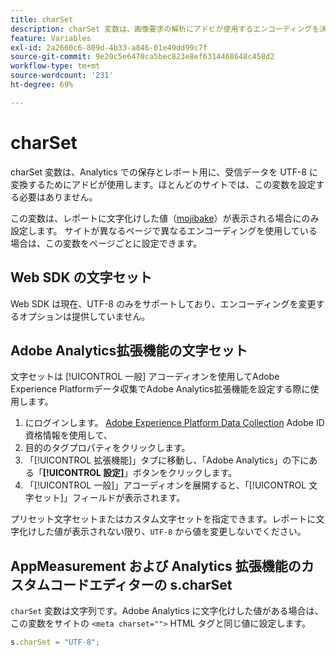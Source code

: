 ```yaml
---
title: charSet
description: charSet 変数は、画像要求の解析にアドビが使用するエンコーディングを決定します。
feature: Variables
exl-id: 2a2660c6-809d-4b33-a846-01e49dd99c7f
source-git-commit: 9e20c5e6470ca5bec823e8ef6314468648c458d2
workflow-type: tm+mt
source-wordcount: '231'
ht-degree: 69%

---
```


# charSet

charSet 変数は、Analytics での保存とレポート用に、受信データを UTF-8 に変換するためにアドビが使用します。ほとんどのサイトでは、この変数を設定する必要はありません。

この変数は、レポートに文字化けした値（[mojibake](https://ja.wikipedia.org/wiki/Mojibake)）が表示される場合にのみ設定します。 サイトが異なるページで異なるエンコーディングを使用している場合は、この変数をページごとに設定できます。

## Web SDK の文字セット

Web SDK は現在、UTF-8 のみをサポートしており、エンコーディングを変更するオプションは提供していません。

## Adobe Analytics拡張機能の文字セット

文字セットは [!UICONTROL 一般] アコーディオンを使用してAdobe Experience Platformデータ収集でAdobe Analytics拡張機能を設定する際に使用します。

1. にログインします。 [Adobe Experience Platform Data Collection](https://experience.adobe.com/data-collection) Adobe ID 資格情報を使用して、
1. 目的のタグプロパティをクリックします。
1. 「[!UICONTROL 拡張機能]」タブに移動し、「Adobe Analytics」の下にある「**[!UICONTROL 設定]**」ボタンをクリックします。
1. 「[!UICONTROL 一般]」アコーディオンを展開すると、「[!UICONTROL 文字セット]」フィールドが表示されます。

プリセット文字セットまたはカスタム文字セットを指定できます。レポートに文字化けした値が表示されない限り、`UTF-8` から値を変更しないでください。

## AppMeasurement および Analytics 拡張機能のカスタムコードエディターの s.charSet

`charSet` 変数は文字列です。Adobe Analytics に文字化けした値がある場合は、この変数をサイトの `<meta charset="">` HTML タグと同じ値に設定します。

```js
s.charSet = "UTF-8";
```
